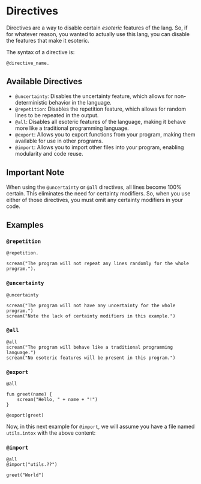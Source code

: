 # Directives
Directives are a way to disable certain *esoteric* features of the lang. So, if for whatever reason, you wanted to actually use this lang, you can disable the features that make it esoteric.

The syntax of a directive is:
```intox
@directive_name.
```

## Available Directives
- `@uncertainty`: Disables the uncertainty feature, which allows for non-deterministic behavior in the language.
- `@repetition`: Disables the repetition feature, which allows for random lines to be repeated in the output.
- `@all`: Disables all esoteric features of the language, making it behave more like a traditional programming language.
- `@export`: Allows you to export functions from your program, making them available for use in other programs.
- `@import`: Allows you to import other files into your program, enabling modularity and code reuse.

## Important Note
When using the `@uncertainty` or `@all` directives, all lines become 100% certain. This eliminates the need for certainty modifiers. So, when you use either of those directives, you must omit any certainty modifiers in your code.

## Examples
### `@repetition`
```intox
@repetition.

scream("The program will not repeat any lines randomly for the whole program.").
```

### `@uncertainty`
```intox
@uncertainty

scream("The program will not have any uncertainty for the whole program.")
scream("Note the lack of certainty modifiers in this example.")
```

### `@all`
```intox
@all
scream("The program will behave like a traditional programming language.")
scream("No esoteric features will be present in this program.")
```

### `@export`
```intox
@all

fun greet(name) {
    scream("Hello, " + name + "!")
}

@export(greet)
```

Now, in this next example for `@import`, we will assume you have a file named `utils.intox` with the above content:

### `@import`
```intox
@all
@import("utils.??")

greet("World")
```
